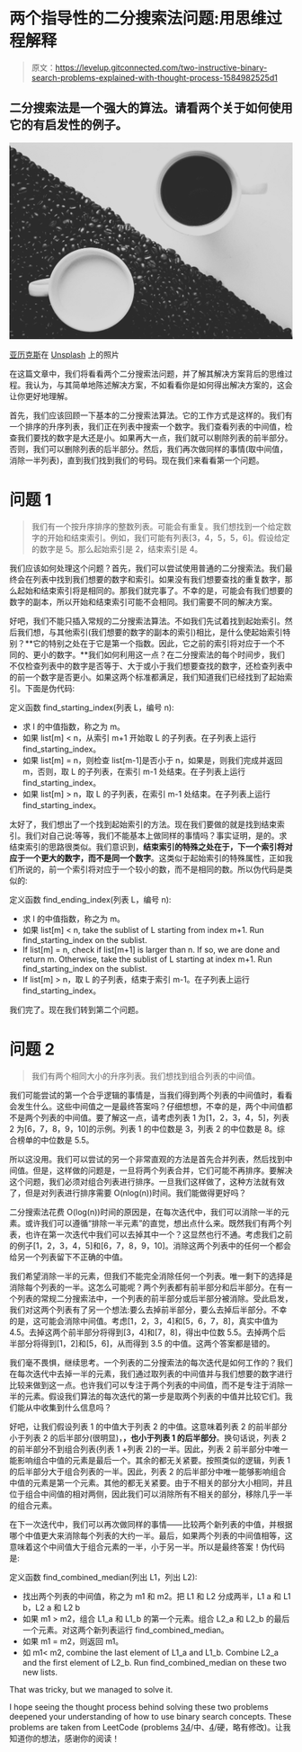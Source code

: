 # 两个指导性的二分搜索法问题:用思维过程解释

> 原文：<https://levelup.gitconnected.com/two-instructive-binary-search-problems-explained-with-thought-process-1584982525d1>

## 二分搜索法是一个强大的算法。请看两个关于如何使用它的有启发性的例子。

![](img/80f66236b25feb8f8df492ab6ef44407.png)

[亚历克斯](https://unsplash.com/@worthyofelegance?utm_source=medium&utm_medium=referral)在 [Unsplash](https://unsplash.com?utm_source=medium&utm_medium=referral) 上的照片

在这篇文章中，我们将看看两个二分搜索法问题，并了解其解决方案背后的思维过程。我认为，与其简单地陈述解决方案，不如看看你是如何得出解决方案的，这会让你更好地理解。

首先，我们应该回顾一下基本的二分搜索法算法。它的工作方式是这样的。我们有一个排序的升序列表，我们正在列表中搜索一个数字。我们查看列表的中间值，检查我们要找的数字是大还是小。如果再大一点，我们就可以剔除列表的前半部分。否则，我们可以删除列表的后半部分。然后，我们再次做同样的事情(取中间值，消除一半列表)，直到我们找到我们的号码。现在我们来看看第一个问题。

# 问题 1

> 我们有一个按升序排序的整数列表。可能会有重复。我们想找到一个给定数字的开始和结束索引。例如，我们可能有列表[3，4，5，5，6]。假设给定的数字是 5。那么起始索引是 2，结束索引是 4。

我们应该如何处理这个问题？首先，我们可以尝试使用普通的二分搜索法。我们最终会在列表中找到我们想要的数字和索引。如果没有我们想要查找的重复数字，那么起始和结束索引将是相同的。那我们就完事了。不幸的是，可能会有我们想要的数字的副本，所以开始和结束索引可能不会相同。我们需要不同的解决方案。

好吧，我们不能只插入常规的二分搜索法算法。不如我们先试着找到起始索引。然后我们想，与其他索引(我们想要的数字的副本的索引)相比，是什么使起始索引特别？**它的特别之处在于它是第一个指数。因此，它之前的索引将对应于一个不同的、更小的数字。**我们如何利用这一点？在二分搜索法的每个时间步，我们不仅检查列表中的数字是否等于、大于或小于我们想要查找的数字，还检查列表中的前一个数字是否更小。如果这两个标准都满足，我们知道我们已经找到了起始索引。下面是伪代码:

定义函数 find_starting_index(列表 L，编号 n):

*   求 l 的中值指数，称之为 m。
*   如果 list[m] < n，从索引 m+1 开始取 L 的子列表。在子列表上运行 find_starting_index。
*   如果 list[m] = n，则检查 list[m-1]是否小于 n，如果是，则我们完成并返回 m，否则，取 L 的子列表，在索引 m-1 处结束。在子列表上运行 find_starting_index。
*   如果 list[m] > n，取 L 的子列表，在索引 m-1 处结束。在子列表上运行 find_starting_index。

太好了，我们想出了一个找到起始索引的方法。现在我们要做的就是找到结束索引。我们对自己说:等等，我们不能基本上做同样的事情吗？事实证明，是的。求结束索引的思路很类似。我们意识到，**结束索引的特殊之处在于，下一个索引将对应于一个更大的数字，而不是同一个数字**。这类似于起始索引的特殊属性，正如我们所说的，前一个索引将对应于一个较小的数，而不是相同的数。所以伪代码是类似的:

定义函数 find_ending_index(列表 L，编号 n):

*   求 l 的中值指数，称之为 m。
*   如果 list[m] < n, take the sublist of L starting from index m+1\. Run find_starting_index on the sublist.
*   If list[m] = n, check if list[m+1] is larger than n. If so, we are done and return m. Otherwise, take the sublist of L starting at index m+1\. Run find_starting_index on the sublist.
*   If list[m] > n，取 L 的子列表，结束于索引 m-1。在子列表上运行 find_starting_index。

我们完了。现在我们转到第二个问题。

# 问题 2

> 我们有两个相同大小的升序列表。我们想找到组合列表的中间值。

我们可能尝试的第一个合乎逻辑的事情是，当我们得到两个列表的中间值时，看看会发生什么。这些中间值之一是最终答案吗？仔细想想，不幸的是，两个中间值都不是两个列表的中间值。要了解这一点，请考虑列表 1 为[1，2，3，4，5]，列表 2 为[6，7，8，9，10]的示例。列表 1 的中位数是 3，列表 2 的中位数是 8。综合榜单的中位数是 5.5。

所以这没用。我们可以尝试的另一个非常直观的方法是首先合并列表，然后找到中间值。但是，这样做的问题是，一旦将两个列表合并，它们可能不再排序。要解决这个问题，我们必须对组合列表进行排序。一旦我们这样做了，这种方法就有效了，但是对列表进行排序需要 O(nlog(n))时间。我们能做得更好吗？

二分搜索法花费 O(log(n))时间的原因是，在每次迭代中，我们可以消除一半的元素。或许我们可以遵循“排除一半元素”的直觉，想出点什么来。既然我们有两个列表，也许在第一次迭代中我们可以去掉其中一个？这显然也行不通。考虑我们之前的例子[1，2，3，4，5]和[6，7，8，9，10]。消除这两个列表中的任何一个都会给另一个列表留下不正确的中值。

我们希望消除一半的元素，但我们不能完全消除任何一个列表。唯一剩下的选择是消除每个列表的一半。这怎么可能呢？两个列表都有前半部分和后半部分。在有一个列表的常规二分搜索法中，一个列表的前半部分或后半部分被消除。受此启发，我们对这两个列表有了另一个想法:要么去掉前半部分，要么去掉后半部分。不幸的是，这可能会消除中间值。考虑[1，2，3，4]和[5，6，7，8]，真实中值为 4.5。去掉这两个前半部分将得到[3，4]和[7，8]，得出中位数 5.5。去掉两个后半部分将得到[1，2]和[5，6]，从而得到 3.5 的中值。这两个答案都是错的。

我们毫不畏惧，继续思考。一个列表的二分搜索法的每次迭代是如何工作的？我们在每次迭代中去掉一半的元素，我们通过取列表的中间值并与我们想要的数字进行比较来做到这一点。也许我们可以专注于两个列表的中间值，而不是专注于消除一半的元素。假设我们算法的每次迭代的第一步是取两个列表的中值并比较它们。我们能从中收集到什么信息吗？

好吧，让我们假设列表 1 的中值大于列表 2 的中值。这意味着列表 2 的前半部分小于列表 2 的后半部分(很明显)，**，也小于列表 1 的后半部分**。换句话说，列表 2 的前半部分不到组合列表(列表 1 +列表 2)的一半。因此，列表 2 前半部分中唯一能影响组合中值的元素是最后一个。其余的都无关紧要。按照类似的逻辑，列表 1 的后半部分大于组合列表的一半。因此，列表 2 的后半部分中唯一能够影响组合中值的元素是第一个元素。其他的都无关紧要。由于不相关的部分大小相同，并且位于组合中间值的相对两侧，因此我们可以消除所有不相关的部分，移除几乎一半的组合元素。

在下一次迭代中，我们可以再次做同样的事情——比较两个新列表的中值，并根据哪个中值更大来消除每个列表的大约一半。最后，如果两个列表的中间值相等，这意味着这个中间值大于组合元素的一半，小于另一半。所以是最终答案！伪代码是:

定义函数 find_combined_median(列出 L1，列出 L2):

*   找出两个列表的中间值，称之为 m1 和 m2。把 L1 和 L2 分成两半，L1 a 和 L1 b，L2 a 和 L2 b
*   如果 m1 > m2，组合 L1_a 和 L1_b 的第一个元素。组合 L2_a 和 L2_b 的最后一个元素。对这两个新列表运行 find_combined_median。
*   如果 m1 = m2，则返回 m1。
*   如 m1< m2, combine the last element of L1_a and L1_b. Combine L2_a and the first element of L2_b. Run find_combined_median on these two new lists.

That was tricky, but we managed to solve it.

I hope seeing the thought process behind solving these two problems deepened your understanding of how to use binary search concepts. These problems are taken from LeetCode (problems [34](https://leetcode.com/problems/find-first-and-last-position-of-element-in-sorted-array/)/中、[4](https://leetcode.com/problems/median-of-two-sorted-arrays/)/硬，略有修改)。让我知道你的想法，感谢你的阅读！
